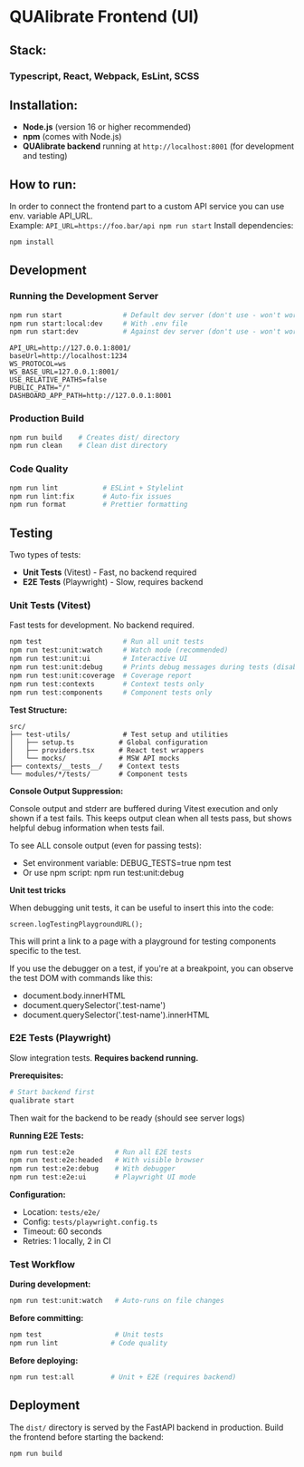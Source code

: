# QUAlibrate Frontend (UI)

## Stack:

### Typescript, React, Webpack, EsLint, SCSS

## Installation:
- **Node.js** (version 16 or higher recommended)
- **npm** (comes with Node.js)
- **QUAlibrate backend** running at `http://localhost:8001` (for development and testing)

## How to run:

In order to connect the frontend part to a custom API service you can use env.
variable API_URL.  
Example: `API_URL=https://foo.bar/api npm run start`
Install dependencies:

```bash
npm install
```

## Development

### Running the Development Server

```bash
npm run start               # Default dev server (don't use - won't work with backend)
npm run start:local:dev     # With .env file
npm run start:dev           # Against dev server (don't use - won't work with backend)
```

```env
API_URL=http://127.0.0.1:8001/
baseUrl=http://localhost:1234
WS_PROTOCOL=ws
WS_BASE_URL=127.0.0.1:8001/
USE_RELATIVE_PATHS=false
PUBLIC_PATH="/"
DASHBOARD_APP_PATH=http://127.0.0.1:8001
```

### Production Build

```bash
npm run build    # Creates dist/ directory
npm run clean    # Clean dist directory
```

### Code Quality

```bash
npm run lint           # ESLint + Stylelint
npm run lint:fix       # Auto-fix issues
npm run format         # Prettier formatting
```

## Testing

Two types of tests:
- **Unit Tests** (Vitest) - Fast, no backend required
- **E2E Tests** (Playwright) - Slow, requires backend

### Unit Tests (Vitest)

Fast tests for development. No backend required.

```bash
npm test                    # Run all unit tests
npm run test:unit:watch     # Watch mode (recommended)
npm run test:unit:ui        # Interactive UI
npm run test:unit:debug     # Prints debug messages during tests (disabled by default)
npm run test:unit:coverage  # Coverage report
npm run test:contexts       # Context tests only
npm run test:components     # Component tests only
```

**Test Structure:**
```
src/
├── test-utils/             # Test setup and utilities
│   ├── setup.ts           # Global configuration
│   ├── providers.tsx      # React test wrappers
│   └── mocks/             # MSW API mocks
├── contexts/__tests__/    # Context tests
└── modules/*/tests/       # Component tests
```

**Console Output Suppression:**

Console output and stderr are buffered during Vitest execution and only shown if a test fails. This keeps output clean when all tests pass, but shows helpful debug information when tests fail.

To see ALL console output (even for passing tests):
- Set environment variable: DEBUG_TESTS=true npm test
- Or use npm script: npm run test:unit:debug

**Unit test tricks**

When debugging unit tests, it can be useful to insert this into the code:
```
screen.logTestingPlaygroundURL();
```
This will print a link to a page with a playground for testing components specific to the test.

If you use the debugger on a test, if you're at a breakpoint, you can observe the test DOM with commands like this:
- document.body.innerHTML
- document.querySelector('.test-name')
- document.querySelector('.test-name').innerHTML

### E2E Tests (Playwright)

Slow integration tests. **Requires backend running.**

**Prerequisites:**
```bash
# Start backend first
qualibrate start
```

Then wait for the backend to be ready (should see server logs)

**Running E2E Tests:**
```bash
npm run test:e2e          # Run all E2E tests
npm run test:e2e:headed   # With visible browser
npm run test:e2e:debug    # With debugger
npm run test:e2e:ui       # Playwright UI mode
```

**Configuration:**
- Location: `tests/e2e/`
- Config: `tests/playwright.config.ts`
- Timeout: 60 seconds
- Retries: 1 locally, 2 in CI

### Test Workflow

**During development:**
```bash
npm run test:unit:watch   # Auto-runs on file changes
```

**Before committing:**
```bash
npm test                  # Unit tests
npm run lint             # Code quality
```

**Before deploying:**
```bash
npm run test:all         # Unit + E2E (requires backend)
```

## Deployment

The `dist/` directory is served by the FastAPI backend in production. Build the frontend before starting the backend:

```bash
npm run build
```